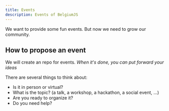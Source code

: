 ```yaml
---
title: Events
description: Events of BelgiumJS
---
```


We want to provide some fun events.
But now we need to grow our community.

## How to propose an event

We will create an repo for events. _When it's done, you can put forward your ideas_

There are several things to think about:

- Is it in person or virtual?
- What is the topic? (a talk, a workshop, a hackathon, a social event, ...)
- Are you ready to organize it?
- Do you need help?
